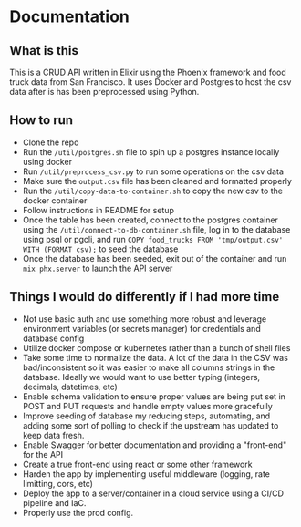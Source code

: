 # Documentation

## What is this
This is a CRUD API written in Elixir using the Phoenix framework and food truck data from San Francisco. It uses Docker and Postgres to host the csv data after is has been preprocessed using Python. 

## How to run
- Clone the repo
- Run the `/util/postgres.sh` file to spin up a postgres instance locally using docker
- Run `/util/preprocess_csv.py` to run some operations on the csv data
- Make sure the `output.csv` file has been cleaned and formatted properly
- Run the `/util/copy-data-to-container.sh` to copy the new csv to the docker container
- Follow instructions in README for setup
- Once the table has been created, connect to the postgres container using the `/util/connect-to-db-container.sh` file, log in to the database using psql or pgcli, and run `COPY food_trucks FROM 'tmp/output.csv' WITH (FORMAT csv);` to seed the database
- Once the database has been seeded, exit out of the container and run `mix phx.server` to launch the API server

## Things I would do differently if I had more time
- Not use basic auth and use something more robust and leverage environment variables (or secrets manager) for credentials and database config
- Utilize docker compose or kubernetes rather than a bunch of shell files
- Take some time to normalize the data. A lot of the data in the CSV was bad/inconsistent so it was easier to make all columns strings in the database. Ideally we would want to use better typing (integers, decimals, datetimes, etc)
- Enable schema validation to ensure proper values are being put set in POST and PUT requests and handle empty values more gracefully
- Improve seeding of database my reducing steps, automating, and adding some sort of polling to check if the upstream has updated to keep data fresh.
- Enable Swagger for better documentation and providing a "front-end" for the API
- Create a true front-end using react or some other framework
- Harden the app by implementing useful middleware (logging, rate limitting, cors, etc)
- Deploy the app to a server/container in a cloud service using a CI/CD pipeline and IaC.
- Properly use the prod config.
